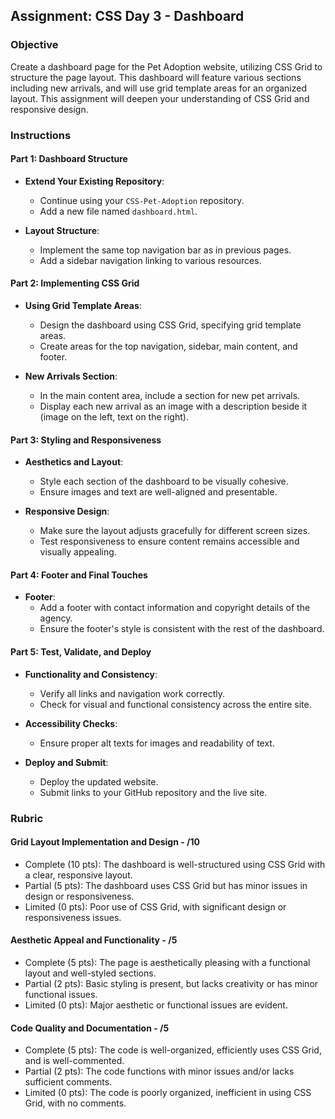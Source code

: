 ## Assignment: CSS Day 3 - Dashboard

### Objective

Create a dashboard page for the Pet Adoption website, utilizing CSS Grid to structure the page layout. This dashboard will feature various sections including new arrivals, and will use grid template areas for an organized layout. This assignment will deepen your understanding of CSS Grid and responsive design.

### Instructions

#### Part 1: Dashboard Structure

- **Extend Your Existing Repository**:

  - Continue using your `CSS-Pet-Adoption` repository.
  - Add a new file named `dashboard.html`.

- **Layout Structure**:
  - Implement the same top navigation bar as in previous pages.
  - Add a sidebar navigation linking to various resources.

#### Part 2: Implementing CSS Grid

- **Using Grid Template Areas**:

  - Design the dashboard using CSS Grid, specifying grid template areas.
  - Create areas for the top navigation, sidebar, main content, and footer.

- **New Arrivals Section**:
  - In the main content area, include a section for new pet arrivals.
  - Display each new arrival as an image with a description beside it (image on the left, text on the right).

#### Part 3: Styling and Responsiveness

- **Aesthetics and Layout**:

  - Style each section of the dashboard to be visually cohesive.
  - Ensure images and text are well-aligned and presentable.

- **Responsive Design**:
  - Make sure the layout adjusts gracefully for different screen sizes.
  - Test responsiveness to ensure content remains accessible and visually appealing.

#### Part 4: Footer and Final Touches

- **Footer**:
  - Add a footer with contact information and copyright details of the agency.
  - Ensure the footer's style is consistent with the rest of the dashboard.

#### Part 5: Test, Validate, and Deploy

- **Functionality and Consistency**:

  - Verify all links and navigation work correctly.
  - Check for visual and functional consistency across the entire site.

- **Accessibility Checks**:

  - Ensure proper alt texts for images and readability of text.

- **Deploy and Submit**:
  - Deploy the updated website.
  - Submit links to your GitHub repository and the live site.

### Rubric

#### Grid Layout Implementation and Design - /10

- Complete (10 pts): The dashboard is well-structured using CSS Grid with a clear, responsive layout.
- Partial (5 pts): The dashboard uses CSS Grid but has minor issues in design or responsiveness.
- Limited (0 pts): Poor use of CSS Grid, with significant design or responsiveness issues.

#### Aesthetic Appeal and Functionality - /5

- Complete (5 pts): The page is aesthetically pleasing with a functional layout and well-styled sections.
- Partial (2 pts): Basic styling is present, but lacks creativity or has minor functional issues.
- Limited (0 pts): Major aesthetic or functional issues are evident.

#### Code Quality and Documentation - /5

- Complete (5 pts): The code is well-organized, efficiently uses CSS Grid, and is well-commented.
- Partial (2 pts): The code functions with minor issues and/or lacks sufficient comments.
- Limited (0 pts): The code is poorly organized, inefficient in using CSS Grid, with no comments.
